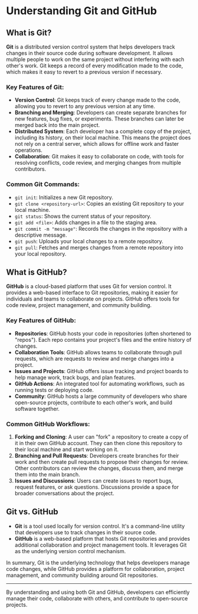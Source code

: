 # Understanding Git and GitHub

## What is Git?

**Git** is a distributed version control system that helps developers track changes in their source code during software development. It allows multiple people to work on the same project without interfering with each other's work. Git keeps a record of every modification made to the code, which makes it easy to revert to a previous version if necessary.

### Key Features of Git:
- **Version Control**: Git keeps track of every change made to the code, allowing you to revert to any previous version at any time.
- **Branching and Merging**: Developers can create separate branches for new features, bug fixes, or experiments. These branches can later be merged back into the main project.
- **Distributed System**: Each developer has a complete copy of the project, including its history, on their local machine. This means the project does not rely on a central server, which allows for offline work and faster operations.
- **Collaboration**: Git makes it easy to collaborate on code, with tools for resolving conflicts, code review, and merging changes from multiple contributors.

### Common Git Commands:
- `git init`: Initializes a new Git repository.
- `git clone <repository-url>`: Copies an existing Git repository to your local machine.
- `git status`: Shows the current status of your repository.
- `git add <file>`: Adds changes in a file to the staging area.
- `git commit -m "message"`: Records the changes in the repository with a descriptive message.
- `git push`: Uploads your local changes to a remote repository.
- `git pull`: Fetches and merges changes from a remote repository into your local repository.

## What is GitHub?

**GitHub** is a cloud-based platform that uses Git for version control. It provides a web-based interface to Git repositories, making it easier for individuals and teams to collaborate on projects. GitHub offers tools for code review, project management, and community building.

### Key Features of GitHub:
- **Repositories**: GitHub hosts your code in repositories (often shortened to "repos"). Each repo contains your project's files and the entire history of changes.
- **Collaboration Tools**: GitHub allows teams to collaborate through pull requests, which are requests to review and merge changes into a project.
- **Issues and Projects**: GitHub offers issue tracking and project boards to help manage work, track bugs, and plan features.
- **GitHub Actions**: An integrated tool for automating workflows, such as running tests or deploying code.
- **Community**: GitHub hosts a large community of developers who share open-source projects, contribute to each other's work, and build software together.

### Common GitHub Workflows:
1. **Forking and Cloning**: A user can "fork" a repository to create a copy of it in their own GitHub account. They can then clone this repository to their local machine and start working on it.
2. **Branching and Pull Requests**: Developers create branches for their work and then create pull requests to propose their changes for review. Other contributors can review the changes, discuss them, and merge them into the main branch.
3. **Issues and Discussions**: Users can create issues to report bugs, request features, or ask questions. Discussions provide a space for broader conversations about the project.

## Git vs. GitHub

- **Git** is a tool used locally for version control. It's a command-line utility that developers use to track changes in their source code.
- **GitHub** is a web-based platform that hosts Git repositories and provides additional collaboration and project management tools. It leverages Git as the underlying version control mechanism.

In summary, Git is the underlying technology that helps developers manage code changes, while GitHub provides a platform for collaboration, project management, and community building around Git repositories.

---

By understanding and using both Git and GitHub, developers can efficiently manage their code, collaborate with others, and contribute to open-source projects.
